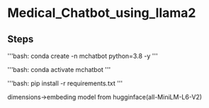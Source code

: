 # Medical_Chatbot_using_llama2


## Steps

'''bash:
conda create -n mchatbot python=3.8 -y
'''

'''bash:
conda activate mchatbot
'''

'''bash:
pip install -r requirements.txt
'''


dimensions->embeding model from hugginface(all-MiniLM-L6-V2)

